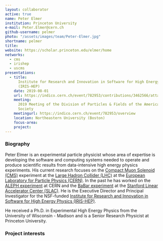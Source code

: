 ```yaml
---
layout: collaborator
active: true
name: Peter Elmer
institution: Princeton University
e-mail: Peter.Elmer@cern.ch
github-username: pelmer
photo: "/assets/images/team/Peter-Elmer.jpg"
shortname: pelmer
title: 
website: https://scholar.princeton.edu/elmer/home
networks:
  - cms
  - irishep
  - uscms
presentations:
  - title:
      Institute for Research and Innovation in Software for High Energy Physics
      (IRIS-HEP)
    date: 2019-08-01
    url: https://indico.cern.ch/event/782953/contributions/3462566/attachments/1889484/3115717/IRIS-HEP-APS-DPF-2019.pdf
    meeting:
      2019 Meeting of the Division of Particles & Fields of the American Physical
      Society
    meetingurl: https://indico.cern.ch/event/782953/overview
    location: Northeastern University (Boston)
    focus-area:
    project:
---
```


### Biography

Peter Elmer is an experimental particle physicist whose area of expertise is developing the software and computing systems needed to operate and produce scientific results from data-intensive high energy physics experiments. His current research focuses on the [Compact Muon Solenoid (CMS)](https://cms.cern) experiment at the [Large Hadron Collider (LHC)](http://home.web.cern.ch/topics/large-hadron-collider) at the [European Laboratory for Particle Physics (CERN)](http://home.web.cern.ch/). In the past he has worked on the [ALEPH experiment](http://home.web.cern.ch/about/experiments/aleph) at CERN and the [BaBar experiment](http://www-public.slac.stanford.edu/babar/) at the [Stanford Linear Accelerator Center (SLAC)](https://www6.slac.stanford.edu/). 
He is the Executive Director and Principal Investigator for the NSF-funded [Institute for Research and Innovation in Software for High Energy Physics (IRIS-HEP)](http://iris-hep.org/).

He received a Ph.D. in Experimental High Energy Physics from the University of Wisconsin - Madison and is a Senior Research Physicist at Princeton University.

### Project interests


